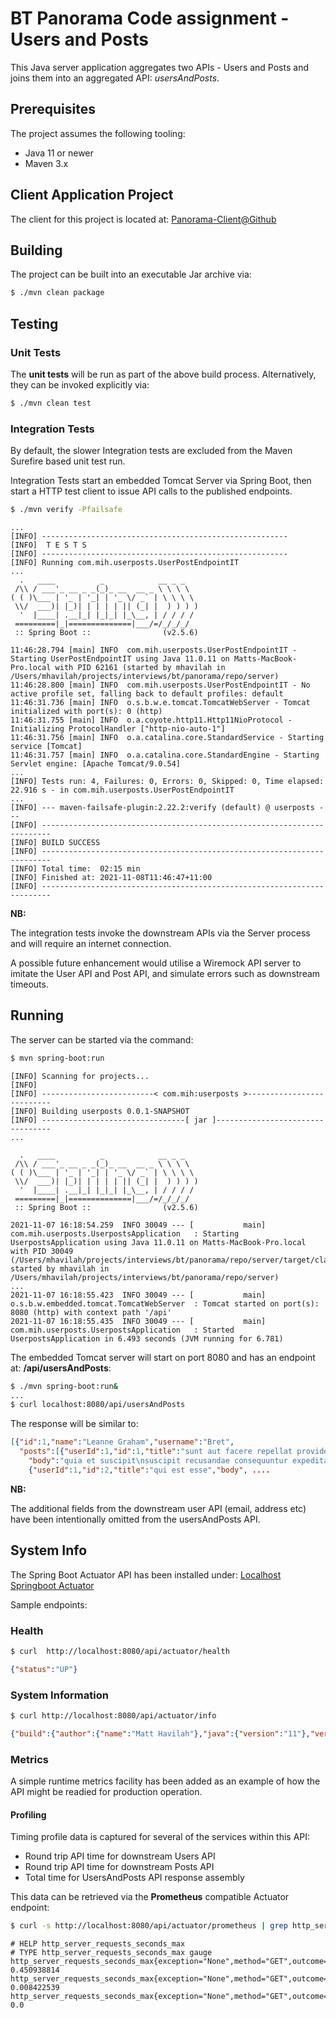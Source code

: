 # BT Panorama Code assignment - Users and Posts

This Java server application aggregates two APIs - Users and Posts and joins them
into an aggregated API:  _usersAndPosts_.

## Prerequisites
The project assumes the following tooling:
- Java 11 or newer
- Maven 3.x

## Client Application Project

The client for this project is located at: [Panorama-Client@Github](https://github.com/mhavilah/panorama-client)

## Building
The project can be built into an executable Jar archive via: 
```Bash
$ ./mvn clean package
```


## Testing

### Unit Tests

The **unit tests** will be run as part of the above build process.
Alternatively, they can be invoked explicitly via:

```Bash
$ ./mvn clean test
```

### Integration Tests
By default, the slower Integration tests are excluded from the Maven Surefire based unit test run.

Integration Tests start an embedded Tomcat Server via Spring Boot, then start a HTTP test client to issue API calls to the published endpoints.

```Bash
$ ./mvn verify -Pfailsafe
```

```
...
[INFO] -------------------------------------------------------
[INFO]  T E S T S
[INFO] -------------------------------------------------------
[INFO] Running com.mih.userposts.UserPostEndpointIT
...
  .   ____          _            __ _ _
 /\\ / ___'_ __ _ _(_)_ __  __ _ \ \ \ \
( ( )\___ | '_ | '_| | '_ \/ _` | \ \ \ \
 \\/  ___)| |_)| | | | | || (_| |  ) ) ) )
  '  |____| .__|_| |_|_| |_\__, | / / / /
 =========|_|==============|___/=/_/_/_/
 :: Spring Boot ::                (v2.5.6)

11:46:28.794 [main] INFO  com.mih.userposts.UserPostEndpointIT - Starting UserPostEndpointIT using Java 11.0.11 on Matts-MacBook-Pro.local with PID 62161 (started by mhavilah in /Users/mhavilah/projects/interviews/bt/panorama/repo/server)
11:46:28.800 [main] INFO  com.mih.userposts.UserPostEndpointIT - No active profile set, falling back to default profiles: default
11:46:31.736 [main] INFO  o.s.b.w.e.tomcat.TomcatWebServer - Tomcat initialized with port(s): 0 (http)
11:46:31.755 [main] INFO  o.a.coyote.http11.Http11NioProtocol - Initializing ProtocolHandler ["http-nio-auto-1"]
11:46:31.756 [main] INFO  o.a.catalina.core.StandardService - Starting service [Tomcat]
11:46:31.757 [main] INFO  o.a.catalina.core.StandardEngine - Starting Servlet engine: [Apache Tomcat/9.0.54]
...
[INFO] Tests run: 4, Failures: 0, Errors: 0, Skipped: 0, Time elapsed: 22.916 s - in com.mih.userposts.UserPostEndpointIT
...
[INFO] --- maven-failsafe-plugin:2.22.2:verify (default) @ userposts ---
[INFO] ------------------------------------------------------------------------
[INFO] BUILD SUCCESS
[INFO] ------------------------------------------------------------------------
[INFO] Total time:  02:15 min
[INFO] Finished at: 2021-11-08T11:46:47+11:00
[INFO] ------------------------------------------------------------------------
```

**NB:**

The integration tests invoke the downstream APIs via the Server process and will require an internet connection.

A possible future enhancement would utilise a Wiremock API server to imitate the User API and Post API, and simulate errors such as downstream timeouts. 


## Running
The server can be started via the command:
```Bash
$ mvn spring-boot:run
```
```
[INFO] Scanning for projects...
[INFO] 
[INFO] -------------------------< com.mih:userposts >--------------------------
[INFO] Building userposts 0.0.1-SNAPSHOT
[INFO] --------------------------------[ jar ]---------------------------------
...

  .   ____          _            __ _ _
 /\\ / ___'_ __ _ _(_)_ __  __ _ \ \ \ \
( ( )\___ | '_ | '_| | '_ \/ _` | \ \ \ \
 \\/  ___)| |_)| | | | | || (_| |  ) ) ) )
  '  |____| .__|_| |_|_| |_\__, | / / / /
 =========|_|==============|___/=/_/_/_/
 :: Spring Boot ::                (v2.5.6)

2021-11-07 16:18:54.259  INFO 30049 --- [           main] com.mih.userposts.UserpostsApplication   : Starting UserpostsApplication using Java 11.0.11 on Matts-MacBook-Pro.local with PID 30049 (/Users/mhavilah/projects/interviews/bt/panorama/repo/server/target/classes started by mhavilah in /Users/mhavilah/projects/interviews/bt/panorama/repo/server)
...
2021-11-07 16:18:55.423  INFO 30049 --- [           main] o.s.b.w.embedded.tomcat.TomcatWebServer  : Tomcat started on port(s): 8080 (http) with context path '/api'
2021-11-07 16:18:55.435  INFO 30049 --- [           main] com.mih.userposts.UserpostsApplication   : Started UserpostsApplication in 6.493 seconds (JVM running for 6.781)
```
The embedded Tomcat server will start on port 8080 and has an endpoint at:
**/api/usersAndPosts**:

```Bash
$ ./mvn spring-boot:run&
...
$ curl localhost:8080/api/usersAndPosts 
```
The response will be similar to:
```json
[{"id":1,"name":"Leanne Graham","username":"Bret",
  "posts":[{"userId":1,"id":1,"title":"sunt aut facere repellat provident occaecati excepturi optio reprehenderit",
    "body":"quia et suscipit\nsuscipit recusandae consequuntur expedita et cum\nreprehenderit molestiae ut ut quas totam\nnostrum rerum est autem sunt rem eveniet architecto"},
    {"userId":1,"id":2,"title":"qui est esse","body", ....
```
**NB:**

The additional fields from the downstream user API (email, address etc) have been intentionally omitted from the usersAndPosts API.


## System Info
The Spring Boot Actuator API has been installed under: [Localhost Springboot Actuator](http://localhost:8080/api/actuator)

Sample endpoints:
### Health
```Bash
$ curl  http://localhost:8080/api/actuator/health
```
```json
{"status":"UP"}
```
### System Information
```Bash
$ curl http://localhost:8080/api/actuator/info
```
```json
{"build":{"author":{"name":"Matt Havilah"},"java":{"version":"11"},"version":"0.0.1-SNAPSHOT","artifact":"userposts","name":"userposts","time":"2021-11-07T05:35:43.539Z","group":"com.mih"}}
```

### Metrics
A simple runtime metrics facility has been added as an example of how the API might be readied for production operation.

#### Profiling
Timing profile data is captured for several of the services within this API:
- Round trip API time for downstream Users API
- Round trip API time for downstream Posts API
- Total time for UsersAndPosts API response assembly

This data can be retrieved via the **Prometheus** compatible Actuator endpoint:
```Bash
$ curl -s http://localhost:8080/api/actuator/prometheus | grep http_server_requests_seconds_max
```
```
# HELP http_server_requests_seconds_max  
# TYPE http_server_requests_seconds_max gauge
http_server_requests_seconds_max{exception="None",method="GET",outcome="SUCCESS",status="200",uri="/usersAndPosts",} 0.450938814
http_server_requests_seconds_max{exception="None",method="GET",outcome="SUCCESS",status="200",uri="/actuator/prometheus",} 0.008422539
http_server_requests_seconds_max{exception="None",method="GET",outcome="SUCCESS",status="200",uri="/actuator",} 0.0
```



